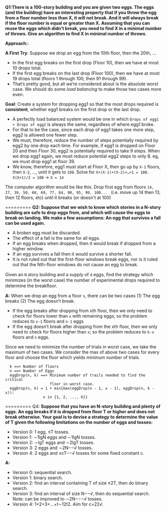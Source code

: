 **Q1:There is a 100-story building and you are given two eggs. The eggs (and the building) have an interesting property that if you throw the egg from a floor number less than X, it will not break. And it will always break if the floor number is equal or greater than X. Assuming that you can reuse the eggs which didn't break, you need to find X in a minimal number of throws. Give an algorithm to find X in minimal number of throws.**

**Approach:**:

**A First Try**: Suppose we drop an egg from the 10th floor, then the 20th, …

- In the first egg breaks on the first drop (Floor 10), then we have at most 10 drops total.
- If the first egg breaks on the last drop (Floor 100), then we have at most 19 drops total (floors 1 through 100, then 91 through 99).
- That’s pretty good, but all we’re considered about is the absolute worst case. We should do some _load balancing_ to make those two cases more even.

**Goal**: Create a system for dropping egg1 so that the most drops required is **consistent**, whether egg1 breaks on the first drop or the last drop.

- A perfectly load balanced system would be one in which `Drops of egg1 + Drops of egg2` is always the same, regardless of where egg1 broke.
- For that to be the case, since each drop of egg1 takes one more step, egg2 is allowed one fewer step.
- We must, therefore, reduce the number of steps potentially required by egg2 by one drop each time. For example, if egg1 is dropped on Floor 20 and then Floor 30, egg2 is potentially required to take 9 steps. When we drop egg1 again, we must reduce potential egg2 steps to only 8. eg, we must drop egg1 at floor 39.
- We know, therefore, egg1 must start at Floor X, then go up by `X-1` floors, then `X-2`, …, until it gets to `100`.
  Solve for `X+(X-1)+(X-2)+…+1 = 100`. `X(X+1)/2 = 100` -> `X = 14`

The computer algorithm would be like this. Drop first egg from floors `14, 27, 39, 50, 60, 69, 77, 84, 90, 95, 99, 100... `
(i.e. move up 14 then 13, then 12 floors, etc) until it breaks (or doesn't at 100)

=========
**Q2: Suppose that we wish to know which stories in a N-story building are safe to drop eggs from, and which will
cause the eggs to break on landing. We make a few assumptions: An egg that survives a fall can be used again.**

- A broken egg must be discarded.
- The effect of a fall is the same for all eggs.
- If an egg breaks when dropped, then it would break if dropped from a higher window.
- If an egg survives a fall then it would survive a shorter fall.
- It is not ruled out that the first-floor windows break eggs, nor is it ruled out that the Nth-floor windows do not cause an egg to break.

Given an `N` story building and a supply of `d` eggs, ﬁnd the strategy which minimizes (in the worst case) the number of 
experimental drops required to determine the breakﬂoor.

**A:** When we drop an egg from a floor `x`, there can be two cases (1) The egg breaks (2) The egg doesn’t break.

- If the egg breaks after dropping from xth floor, then we only need to check for floors lower than `x` with remaining eggs; so the problem reduces to `x-1` floors and `n-1` eggs
- If the egg doesn’t break after dropping from the xth floor, then we only need to check for floors higher than `x`; so the problem reduces to `k-x` floors and `n` eggs.

Since we need to minimize the number of trials in worst case, we take the maximum of two cases. We consider the max of above two cases for every floor and choose the floor which yields minimum number of trials.

```
  k ==> Number of floors
  n ==> Number of Eggs
  eggDrop(n, k) ==> Minimum number of trails needed to find the critical
                    floor in worst case.
  eggDrop(n, k) = 1 + min{max(eggDrop(n - 1, x - 1), eggDrop(n, k - x)): 
                 x in {1, 2, ..., k}}
```                 

=========
Q4: **Suppose that you have an N-story building and plenty of eggs. An egg breaks if it is dropped from floor T or higher and does not break otherwise. Your goal is to devise a strategy to determine the value of T given the following limitations on the number of eggs and tosses:**
- Version 0: 1 egg, ≤T tosses.
- Version 1: ∼1lgN eggs and ∼1lgN tosses.
- Version 2: ∼lgT eggs and ∼2lgT tosses.
- Version 3: 2 eggs and ∼2N−−√ tosses.
- Version 4: 2 eggs and ≤cT−−√ tosses for some fixed constant c.

**A:**
+ Version 0: sequential search.
+ Version 1: binary search.
+ Version 2: find an interval containing T of size ≤2T, then do binary search.
+ Version 3: find an interval of size N−−√, then do sequential search. Note: can be improved to ∼2N−−−√ tosses.
+ Version 4: 1+2+3+…+t∼12t2. Aim for c=22√.
